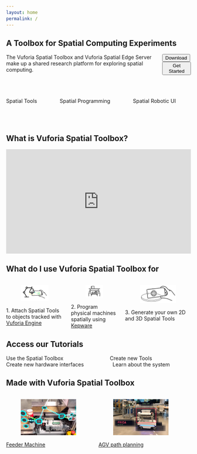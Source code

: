 ```yaml
---
layout: home
permalink: /
---
```

<section class="section">
    <div class="container">
        <h2 class="title">A Toolbox for Spatial Computing Experiments</h2>
        <div class="columns is-vcentered  is-multiline ">
            <div class="column">
                <div class=" subtitle">The Vuforia Spatial Toolbox and Vuforia Spatial Edge Server make up a shared research platform for
                    exploring spatial computing.</div>
            </div>
            <div class="column is-one-third is-vcentered ">
                <div class="buttons is-pulled-right is-vcentered ">
                    <button class="button is-success   is-medium is-light is-pulled-right"
                            onclick="location.href='https://spatialtoolbox.vuforia.com/docs/download';">Download
                    </button>
                    <button class="button is-success   is-medium  is-light is-pulled-right"
                            onclick="location.href='https://spatialtoolbox.vuforia.com/docs/use';">Get Started
                    </button>
                </div>
            </div>
        </div>
        <div class="container">
            &nbsp;
        </div>
    </div>
    <div class="container">
        <div class="columns is-vcentered is-centered is-multiline ">
            <div class="column is-one-third is-vcentered is-centered">
                <p><img src="resources/distance.gif" alt=""/></p>
                <div class="subtitle">Spatial Tools</div>
            </div>
            <div class="column is-one-third">
               <p><img src="resources/vst.gif" alt=""/></p>
                <div class="subtitle">Spatial Programming</div>
            </div>
            <div class="column is-one-third">
                <p><img src="resources/mir.gif" alt=""/></p>
                <div class="subtitle">Spatial Robotic UI</div>
            </div>
        </div>
    </div>
    <div class="container">
        &nbsp;
    </div>
    <div class="container">
        &nbsp;
    </div>
    <div class="container">
        &nbsp;
    </div>
    <div class="container">
        <h1 class="title">What is Vuforia Spatial Toolbox?</h1>
        <div class="column is-full" style="position: relative; width: 100%; height: 0; padding-bottom: 56.25%;">
            <iframe src="https://www.youtube.com/embed/JLP2t7yymnQ?rel=0" frameborder="0" allow="autoplay;"
                    allowfullscreen class="video"
                    style="position: absolute;top: 0; left: 0; width: 100%; height: 100%;">
                <img src="resources/toolboxVideoPlaceholder.jpg" border="0">
            </iframe>
        </div>
    </div>
</section>
<section class="section">
    <div class="container">
        <h1 class="title">What do I use Vuforia Spatial Toolbox for</h1>
        <div class="columns is-vcentered is-centered  is-multiline ">
            <div class="column is-one-third">
                <figure class="image is-5by3">
                    <img src="resources/what3.jpg" alt="Image of Reality Server"/>
                </figure>
                <div class="column subtitle">
                    1. Attach Spatial Tools to objects tracked with <a href="https://developer.vuforia.com">Vuforia Engine</a>
                </div>
            </div>
            <div class="column is-one-third">
                <figure class="image is-5by3">
                    <img src="resources/what2.jpg" alt="Image of Reality Server"/>
                </figure>
                <div class="column subtitle">
                    2. Program physical machines spatially using <a href="https://www.kepware.com">Kepware</a>
                </div>
            </div>
            <div class="column is-one-third">
                <figure class="image is-5by3">
                    <img src="resources/what1.jpg" alt="Image of Reality Server"/>
                </figure>
                <div class="column subtitle">
                    3. Generate your own 2D and 3D Spatial Tools
                </div>
            </div>
        </div>
    </div>
</section>
<section class="section is-small">
    <div class="container">
        <h1 class="title">Access our Tutorials</h1>
        <div class="columns is-vcentered is-centered  is-multiline ">
            <div class="column is-half">
                <div class="button is-medium is-fullwidth is-success is-light"
                     onclick="location.href='https://spatialtoolbox.vuforia.com/docs/use/using-the-app';">
                    Use the Spatial Toolbox</div>
            </div>
            <div class="column is-half">
                <div class="button is-medium is-fullwidth is-success is-light"
                     onclick="location.href='https://spatialtoolbox.vuforia.com/docs/develop/spatial-tools/tutorial';">
                    Create new Tools</div>
            </div>
        </div>
        <div class="columns is-vcentered is-centered">
            <div class="column is-half">
                <div class="button is-medium is-fullwidth is-success is-light"
                     onclick="location.href='https://spatialtoolbox.vuforia.com/docs/develop/hardware-interfaces/tutorial';">
                    Create new hardware interfaces</div>
            </div>
            <div class="column is-half">
                <div class="button is-medium is-fullwidth is-success is-light"
                     onclick="location.href='https://spatialtoolbox.vuforia.com/docs/dive-deeper/system-architecture';">
                    Learn about the system</div>
            </div>
        </div>
    </div>
</section>
<section class="section">
    <div class="container">
        <h1 class="title">Made with Vuforia Spatial Toolbox</h1>
        <div class="columns is-vcentered is-centered  is-multiline">
            <div class="column is-one-third">
                <div class="card">
                    <a href="https://www.ptc.com/en/about/reality-lab/portfolio/research/editing-reality">
                  <div class="card-image">
                        <figure class="image is-5by3">
                            <img src="resources/feeder.jpg" alt="Placeholder image">
                        </figure>
                    </div>
                    </a>
                    <div class="card-content subtitle">
                        <a href="https://www.ptc.com/en/about/reality-lab/portfolio/research/editing-reality">Feeder Machine</a>
                    </div>
                </div>
            </div>
            <div class="column is-one-third">
                <div class="card">
                    <a href="https://www.ptc.com/en/about/reality-lab/portfolio/research/kinetic-ar"> <div class="card-image">
                        <figure class="image is-5by3">
                            <img src="resources/frida.jpg" alt="Placeholder image">
                        </figure>
                    </div></a>
                    <div class="card-content">
                        <div class="content subtitle">
                            <a href="https://www.ptc.com/en/about/reality-lab/portfolio/research/kinetic-ar">AGV path planning</a>
                        </div>
                    </div>
                </div>
            </div>
            <div class="column is-one-third  is-pulled-left">
            </div>
        </div>
    </div>
</section>


<!--- references for styling: https://bulma.io/documentation/ --->